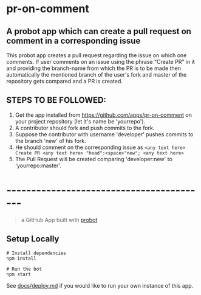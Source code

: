 # pr-on-comment

## A probot app which can create a pull request on comment in a corresponding issue


This probot app creates a pull request regarding the issue on which one comments.
If user comments on an issue using the phrase "Create PR" in it and providing the branch-name from which the PR is to be made then automatically the mentioned branch of the user's fork and master of the repository gets compared and a PR is created.


## STEPS TO BE FOLLOWED:

1. Get the app installed from https://github.com/apps/pr-on-comment on your project repository (let it's name be 'yourrepo').
2. A contributor should fork and push commits to the fork.
3. Suppose the contributor with username 'developer' pushes commits to the branch 'new' of his fork.
4. He should comment on the corresponding issue as ```<any text here> Create PR <any text here> "head":<space>"new"; <any text here>```
5. The Pull Request will be created comparing 'developer:new' to 'yourrepo:master'.


# -----------------------------------------
> a GitHub App built with [probot](https://github.com/probot/probot)

## Setup Locally

```
# Install dependencies
npm install

# Run the bot
npm start
```

See [docs/deploy.md](docs/deploy.md) if you would like to run your own instance of this app.
